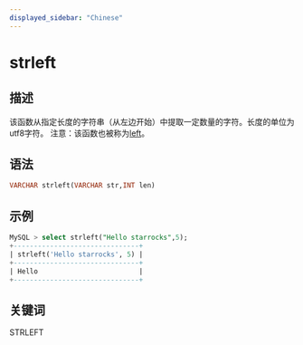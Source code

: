 ```yaml
---
displayed_sidebar: "Chinese"
---
```


# strleft

## 描述

该函数从指定长度的字符串（从左边开始）中提取一定数量的字符。长度的单位为utf8字符。
注意：该函数也被称为[left](left.md)。

## 语法

```SQL
VARCHAR strleft(VARCHAR str,INT len)
```

## 示例

```SQL
MySQL > select strleft("Hello starrocks",5);
+-------------------------------+
| strleft('Hello starrocks', 5) |
+-------------------------------+
| Hello                         |
+-------------------------------+
```

## 关键词

STRLEFT